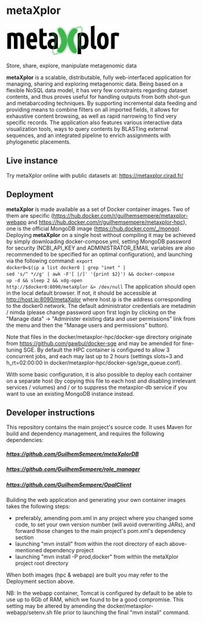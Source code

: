
metaXplor
=========    

  ![metaXplor logo](src/main/webapp/img/logo_metaxplor.png "Logo")
  
  Store, share, explore, manipulate metagenomic data
  
**metaXplor** is a scalable, distributable, fully web-interfaced application for managing, sharing and exploring metagenomic data. Being based on a flexible NoSQL data model, it has very few constraints regarding dataset contents, and thus proves useful for handling outputs from both shot-gun and metabarcoding techniques. By supporting incremental data feeding and providing means to combine filters on all imported fields, it allows for exhaustive content browsing, as well as rapid narrowing to find very specific records. The application also features various interactive data visualization tools, ways to query contents by BLASTing external sequences, and an integrated pipeline to enrich assignments with phylogenetic placements.

## Live instance

Try metaXplor online with public datasets at: https://metaxplor.cirad.fr/

## Deployment

**metaXplor** is made available as a set of Docker container images. Two of them are specific (https://hub.docker.com/r/guilhemsempere/metaxplor-webapp and https://hub.docker.com/r/guilhemsempere/metaxplor-hpc), one is the official MongoDB image (https://hub.docker.com/_/mongo).
Deploying **metaXplor** on a single host without compiling it may be achieved by simply downloading docker-compose.yml, setting MongoDB password for security (NCBI_API_KEY and ADMINISTRATOR_EMAIL variables are also recommended to be specified for an optimal configuration), and launching via the following command:
<code>export docker0=$(ip a list docker0 | grep "inet " | sed 's/^ *//g' | awk -F'[ |/]' '{print $2}') && docker-compose up -d && sleep 2 && xdg-open http://$docker0:8090/metaXplor &> /dev/null</code>
The application should open in the local default browser. If not, it should be accessible at http://host.ip:8090/metaXplor where host.ip is the address corresponding to the docker0 network. The default administrator credentials are metadmin / nimda (please change password upon first login by clicking on the "Manage data" -> "Administer existing data and user permissions" link from the menu and then the "Manage users and permissions" button).

Note that files in the docker/metaxplor-hpc/docker-sge directory originate from https://github.com/gawbul/docker-sge and may be amended for fine-tuning SGE. By default the HPC container is configured to allow 3 concurrent jobs, and each may last up to 2 hours (settings slots=3 and h_rt=02:00:00 in docker/metaxplor-hpc/docker-sge/sge_queue.conf).

With some basic configuration, it is also possible to deploy each container on a separate host (by copying this file to each host and disabling irrelevant services / volumes) and / or to suppress the metaxplor-db service if you want to use an existing MongoDB instance instead.

## Developer instructions

This repository contains the main project's source code. It uses Maven for build and dependency management, and requires the following dependencies:

##### https://github.com/GuilhemSempere/metaXplorDB
##### https://github.com/GuilhemSempere/role_manager
##### https://github.com/GuilhemSempere/OpalClient

Building the web application and generating your own container images takes the following steps:
- preferably, amending pom.xml in any project where you changed some code, to set your own version number (will avoid overwriting JARs), and forward those changes to the main project's pom.xml's dependency section
- launching "mvn install" from within the root directory of each above-mentioned dependency project
- launching "mvn install -P prod,docker" from within the metaXplor project root directory

When both images (hpc & webapp) are built you may refer to the Deployment section above.

NB: In the webapp container, Tomcat is configured by default to be able to use up to 6Gb of RAM, which we found to be a good compromise. This setting may be altered by amending the docker/metaxplor-webapp/setenv.sh file prior to launching the final "mvn install" command.
